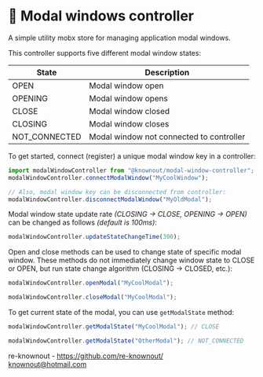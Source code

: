 # 🧊 Modal windows controller

A simple utility mobx store for managing application modal windows.

This controller supports five different modal window states:

| State         | Description                              |
|---------------|------------------------------------------|
| OPEN          | Modal window open                        |
| OPENING       | Modal window opens                       |
| CLOSE         | Modal window closed                      |
| CLOSING       | Modal window closes                      |
| NOT_CONNECTED | Modal window not connected to controller |

To get started, connect (register) a unique modal window key in a controller:

```ts
import modalWindowController from "@knownout/modal-window-controller";
modalWindowController.connectModalWindow("MyCoolWindow");

// Also, modal window key can be disconnected from controller:
modalWindowController.disconnectModalWindow("MyOldModal");
```

Modal window state update rate *(CLOSING → CLOSE, OPENING → OPEN)*
can be changed as follows *(default is 100ms)*:

```ts
modalWindowController.updateStateChangeTime(300);
```

Open and close methods can be used to change state of specific modal window.
These methods do not immediately change window state to CLOSE or OPEN, but run
state change algorithm (CLOSING → CLOSED, etc.):

```ts
modalWindowController.openModal("MyCoolModal");

modalWindowController.closeModal("MyCoolModal");
```

To get current state of the modal, you can use `getModalState` method:

```ts
modalWindowController.getModalState("MyCoolModal"); // CLOSE

modalWindowController.getModalState("OtherModal"); // NOT_CONNECTED
```

re-knownout - https://github.com/re-knownout/
<br>knownout@hotmail.com

